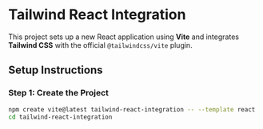 # Tailwind React Integration

This project sets up a new React application using **Vite** and integrates **Tailwind CSS** with the official `@tailwindcss/vite` plugin.

## Setup Instructions

### Step 1: Create the Project
```bash
npm create vite@latest tailwind-react-integration -- --template react
cd tailwind-react-integration

